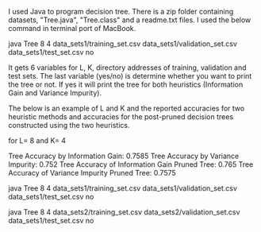 I used Java to program decision tree. There is a zip folder containing datasets, "Tree.java", "Tree.class" and a readme.txt files. I used the below command in terminal port of MacBook.  

java Tree 8 4 data_sets1/training_set.csv data_sets1/validation_set.csv data_sets1/test_set.csv no

It gets 6 variables for L, K, directory addresses of training, validation and test sets. The last variable (yes/no) is determine whether you want to print the tree or not. If yes it will print the tree for both heuristics (Information Gain and Variance Impurity). 

The below is an example of L and K and the reported accuracies for two heuristic methods and accuracies for the post-pruned decision trees constructed using the two heuristics. 

for L= 8 and K= 4

Tree Accuracy by Information Gain: 0.7585
Tree Accuracy by Variance Impurity: 0.752
Tree Accuracy of Information Gain Pruned Tree: 0.765
Tree Accuracy of Variance Impurity Pruned Tree: 0.7575

java Tree 8 4 data_sets1/training_set.csv data_sets1/validation_set.csv data_sets1/test_set.csv no

java Tree 8 4 data_sets2/training_set.csv data_sets2/validation_set.csv data_sets1/test_set.csv no
